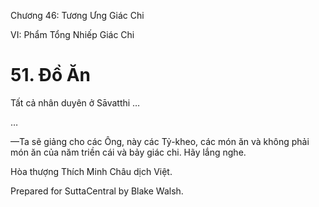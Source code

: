  

Chương 46: Tương Ưng Giác Chi

VI: Phẩm Tổng Nhiếp Giác Chi

# 51\. Ðồ Ăn

Tất cả nhân duyên ở Sāvatthi …

…

—Ta sẽ giảng cho các Ông, này các Tỷ-kheo, các món ăn và không phải món ăn của năm triền cái và bảy giác chi. Hãy lắng nghe.

Hòa thượng Thích Minh Châu dịch Việt.

Prepared for SuttaCentral by Blake Walsh.
